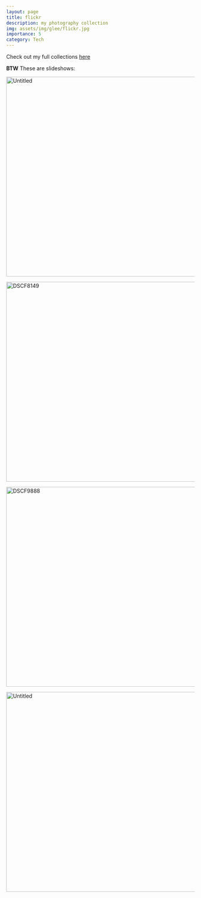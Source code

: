 ```yaml
---
layout: page
title: flickr
description: my photography collection
img: assets/img/glee/flickr.jpg
importance: 5
category: Tech
---
```


Check out my full collections [here](https://www.flickr.com/people/130819837@N03/)

**BTW** These are slideshows: 

<a data-flickr-embed="true" data-context="true" href="https://www.flickr.com/photos/130819837@N03/17111269577/in/album-72157651857761270/" title="Untitled"><img src="https://live.staticflickr.com/8696/17111269577_d812ae6dd7_c.jpg" width="800" height="533" alt="Untitled"/></a><script async src="//embedr.flickr.com/assets/client-code.js" charset="utf-8"></script>

<a data-flickr-embed="true" data-context="true" href="https://www.flickr.com/photos/130819837@N03/53142210023/in/album-72177720310733300/" title="DSCF8149"><img src="https://live.staticflickr.com/65535/53142210023_ac18007831_c.jpg" width="800" height="533" alt="DSCF8149"/></a><script async src="//embedr.flickr.com/assets/client-code.js" charset="utf-8"></script>

<a data-flickr-embed="true" data-context="true" href="https://www.flickr.com/photos/130819837@N03/35405347851/in/album-72157685506455915/" title="DSCF9888"><img src="https://live.staticflickr.com/4256/35405347851_7ac6656a04_c.jpg" width="800" height="533" alt="DSCF9888"/></a><script async src="//embedr.flickr.com/assets/client-code.js" charset="utf-8"></script>

<a data-flickr-embed="true" data-context="true" href="https://www.flickr.com/photos/130819837@N03/16697841554/in/album-72157652256915762/" title="Untitled"><img src="https://live.staticflickr.com/8826/16697841554_0867992df0_c.jpg" width="800" height="533" alt="Untitled"/></a><script async src="//embedr.flickr.com/assets/client-code.js" charset="utf-8"></script>